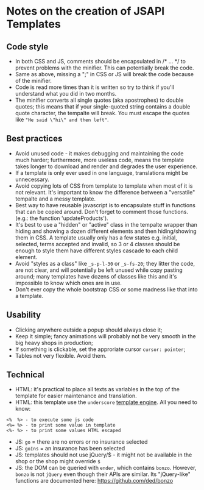 # Notes on the creation of JSAPI Templates

## Code style
* In both CSS and JS, comments should be encapsulated in /* ... */ to prevent problems with the minifier. This can potentially break the code.
* Same as above, missing a ";" in CSS or JS will break the code because of the minifier.
* Code is read more times than it is written so try to think if you'll understand what you did in two months.
* The minifier converts all single quotes (aka apostrophes) to double quotes; this means that if your single-quoted string contains a double quote character, the tempalte will break. You must escape the quotes like `"He said \"hi\" and then left"`.

## Best practices
* Avoid unused code - it makes debugging and maintaining the code much harder; furthermore, more useless code, means the template takes longer to download and render and degrades the user experience.
* If a template is only ever used in one language, translations might be unnecessary.
* Avoid copying lots of CSS from template to template when most of it is not relevant. It's important to know the difference between a "versatile" tempalte and a messy template.
* Best way to have reusable javascript is to encapsulate stuff in functions that can be copied around. Don't forget to comment those functions. (e.g.: the function 'updateProducts').
* It's best to use a "hidden" or "active" class in the tempalte wrapper than hiding and showing a dozen different elements and then hiding/showing them in CSS. A template usually only has a few states e.g. initial, selected, terms accepted and invalid, so 3 or 4 classes should be enough to style them have different styles cascade to each child element.
* Avoid "styles as a class" like `_s-p-l-30` or `_s-fs-20`; they litter the code, are not clear, and will potentially be left unused  while copy pasting around; many templates have dozens of classes like this and it's impossible to know which ones are in use.
* Don't ever copy the whole bootstrap CSS or some madness like that into a template.

## Usability
* Clicking anywhere outside a popup should always close it;
* Keep it simple; fancy animations will probably not be very smooth in the big heavy shops in production;
* If something is clickable, set the approriate cursor `cursor: pointer`;
* Tables not very flexible. Avoid them.

## Technical
* HTML: it's practical to place all texts as variables in the top of the template for easier maintenance and translation.
* HTML: this template use the `underscore` [template engine](http://underscorejs.org/#template). All you need to know:
```  
<%  %> - to execute some js code
<%= %> - to print some value in template
<%- %> - to print some values HTML escaped
```
* JS: `go` = there are no errors or no insurance selected
* JS: `goIns` = an insurance has been selected
* JS: templates should not use jQuery/$ - it might not be available in the shop or the shop might override `$`
* JS: the DOM can be queried with `ender`, which contains `bonzo`. However, `bonzo` is not `jQuery` even though their APIs are similar. Its "jQuery-like" functions are documented here: https://github.com/ded/bonzo
